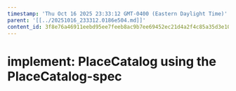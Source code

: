 ```yaml
---
timestamp: 'Thu Oct 16 2025 23:33:12 GMT-0400 (Eastern Daylight Time)'
parent: '[[../20251016_233312.0186e504.md]]'
content_id: 3f8e76a46911eebd95ee7feeb8ac9b7ee69452ec21d4a2f4c85a35d3e105dac4
---
```


# implement: PlaceCatalog using the PlaceCatalog-spec
